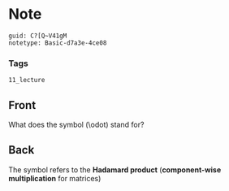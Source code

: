 # Note
```
guid: C?[Q~V41gM
notetype: Basic-d7a3e-4ce08
```

### Tags
```
11_lecture
```

## Front
What does the symbol \(\odot\) stand for?

## Back
The symbol refers to the <b>Hadamard product</b> (<b>component-wise multiplication</b> for matrices)
